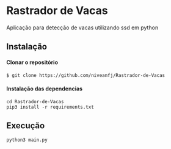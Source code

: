 # Rastrador de Vacas
Aplicação para detecção de vacas utilizando ssd em python
## Instalação
#### Clonar o repositório
    $ git clone https://github.com/niveanfj/Rastrador-de-Vacas
#### Instalação das dependencias
    cd Rastrador-de-Vacas
    pip3 install -r requirements.txt
## Execução
    python3 main.py
